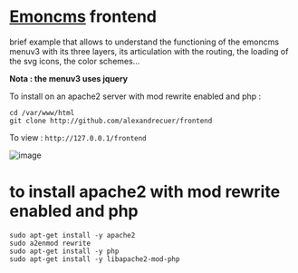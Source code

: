 # [Emoncms](http://github.com/emoncms/emoncms) frontend

brief example that allows to understand the functioning of the emoncms menuv3 with its three layers, its articulation with the routing, the loading of the svg icons, the color schemes...

**Nota : the menuv3 uses jquery**

To install on an apache2 server with mod rewrite enabled and php :
```
cd /var/www/html
git clone http://github.com/alexandrecuer/frontend
```
To view : `http://127.0.0.1/frontend`

![image](https://user-images.githubusercontent.com/24553739/129034837-1428029f-2d3e-4b0d-9b7d-4b7a3c823f7b.png)

# to install apache2 with mod rewrite enabled and php 

```
sudo apt-get install -y apache2
sudo a2enmod rewrite
sudo apt-get install -y php
sudo apt-get install -y libapache2-mod-php
```
